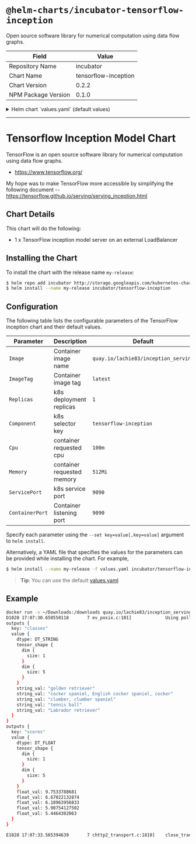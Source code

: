 # `@helm-charts/incubator-tensorflow-inception`

Open source software library for numerical computation using data flow graphs.

| Field               | Value                |
| ------------------- | -------------------- |
| Repository Name     | incubator            |
| Chart Name          | tensorflow-inception |
| Chart Version       | 0.2.2                |
| NPM Package Version | 0.1.0                |

<details>

<summary>Helm chart `values.yaml` (default values)</summary>

```yaml
# Default values for tensorflow-inception.
# This is a YAML-formatted file.
# Declare name/value pairs to be passed into your templates.
# name: value

ServiceType: LoadBalancer
ServicePort: 9090
ContainerPort: 9090
Component: 'tensorflow-inception'
Replicas: 1
Image: 'quay.io/lachie83/inception_serving'
ImageTag: 'latest'
ImagePullPolicy: 'IfNotPresent'
Resources:
  limits:
    cpu: 100m
    memory: 256Mi
  requests:
    cpu: 100m
    memory: 256Mi
```

</details>

---

# Tensorflow Inception Model Chart

TensorFlow is an open source software library for numerical computation using data flow graphs.

- https://www.tensorflow.org/

My hope was to make TensorFlow more accessible by simplifying the following document -- https://tensorflow.github.io/serving/serving_inception.html

## Chart Details

This chart will do the following:

- 1 x TensorFlow inception model server on an external LoadBalancer

## Installing the Chart

To install the chart with the release name `my-release`:

```bash
$ helm repo add incubator http://storage.googleapis.com/kubernetes-charts-incubator
$ helm install --name my-release incubator/tensorflow-inception
```

## Configuration

The following table lists the configurable parameters of the TensorFlow inception chart and their default values.

| Parameter       | Description                | Default                              |
| --------------- | -------------------------- | ------------------------------------ |
| `Image`         | Container image name       | `quay.io/lachie83/inception_serving` |
| `ImageTag`      | Container image tag        | `latest`                             |
| `Replicas`      | k8s deployment replicas    | `1`                                  |
| `Component`     | k8s selector key           | `tensorflow-inception`               |
| `Cpu`           | container requested cpu    | `100m`                               |
| `Memory`        | container requested memory | `512Mi`                              |
| `ServicePort`   | k8s service port           | `9090`                               |
| `ContainerPort` | Container listening port   | `9090`                               |

Specify each parameter using the `--set key=value[,key=value]` argument to `helm install`.

Alternatively, a YAML file that specifies the values for the parameters can be provided while installing the chart. For example,

```bash
$ helm install --name my-release -f values.yaml incubator/tensorflow-inception
```

> **Tip**: You can use the default [values.yaml](values.yaml)

## Example

```bash
docker run -v ~/Downloads:/downloads quay.io/lachie83/inception_serving /serving/bazel-bin/tensorflow_serving/example/inception_client --server=$INCEPTION_SERVICE_IP:9090 --image=/downloads/dog.jpg
D1028 17:07:30.650550118       7 ev_posix.c:101]             Using polling engine: poll
outputs {
  key: "classes"
  value {
    dtype: DT_STRING
    tensor_shape {
      dim {
        size: 1
      }
      dim {
        size: 5
      }
    }
    string_val: "golden retriever"
    string_val: "cocker spaniel, English cocker spaniel, cocker"
    string_val: "clumber, clumber spaniel"
    string_val: "tennis ball"
    string_val: "Labrador retriever"
  }
}
outputs {
  key: "scores"
  value {
    dtype: DT_FLOAT
    tensor_shape {
      dim {
        size: 1
      }
      dim {
        size: 5
      }
    }
    float_val: 9.7533788681
    float_val: 6.67022132874
    float_val: 6.18963956833
    float_val: 5.90754127502
    float_val: 5.4464302063
  }
}

E1028 17:07:33.565394639       7 chttp2_transport.c:1810]    close_transport: {"created":"@1477674453.565348591","description":"FD shutdown","file":"src/core/lib/iomgr/ev_poll_posix.c","file_line":427}
```
